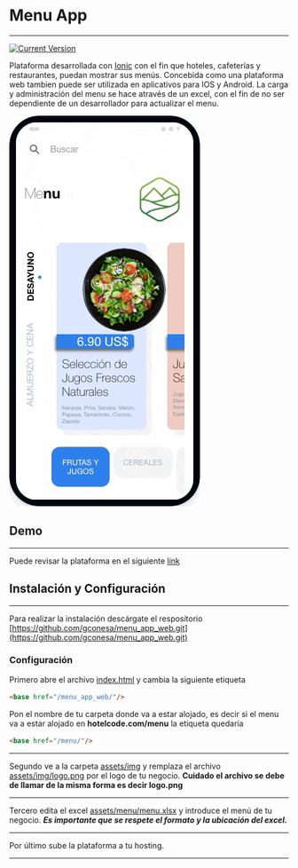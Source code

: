 # Menu App
---
[![Current Version](https://img.shields.io/badge/version-0.0.1-green.svg)](https://github.com/gconesa/menu_app)

Plataforma desarrollada con [Ionic](https://ionicframework.com/) con el fin que hoteles, cafeterías y restaurantes, puedan mostrar sus menús. Concebida como una plataforma web tambien puede ser utilizada en aplicativos para IOS y Android. La carga y administración del menu se hace através de un excel, con el fin de no ser dependiente de un desarrollador para actualizar el menu.


![](./src/assets/img/demo.gif)

## Demo
---
Puede revisar la plataforma en el siguiente [link](https://gconesa.github.io/menu_app_web/)

## Instalación y Configuración
---
Para realizar la instalación descárgate el respositorio [https://github.com/gconesa/menu_app_web.git](https://github.com/gconesa/menu_app_web.git)

### Configuración

Primero abre el archivo [index.html](https://github.com/gconesa/menu_app_web/blob/main/index.html) y cambia la siguiente etiqueta
```html
<base href="/menu_app_web/"/>
```
Pon el nombre de tu carpeta donde va a estar alojado, es decir si el menu va a estar alojado en **hotelcode.com/menu** la etiqueta quedaría
```html
<base href="/menu/"/>
```
---

Segundo ve a la carpeta [assets/img](https://github.com/gconesa/menu_app_web/tree/main/assets/img) y remplaza el archivo [assets/img/logo.png](https://github.com/gconesa/menu_app_web/blob/main/assets/img/logo.png) por el logo de tu negocio. **Cuidado el archivo se debe de llamar de la misma forma es decir logo.png**

---

Tercero edita el excel [assets/menu/menu.xlsx](https://github.com/gconesa/menu_app_web/blob/main/assets/menu/menu.xlsx) y introduce el menú de tu negocio. ***Es importante que se respete el formato y la ubicación del excel.***

---

Por último sube la plataforma a tu hosting.

---


